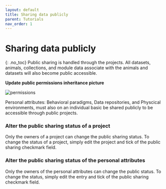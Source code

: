 ```yaml
---
layout: default
title: Sharing data publicly
parent: Tutorials
nav_order: 1
---
```

# Sharing data publicly
{: .no_toc}
Public sharing is handled through the projects. All datasets, animals, collections, and module data associate with the animals and datasets will also become public accessible. 

__Update public permissions inheritance picture__

![permissions](/assets/images/permission_v2.png)

Personal attributes: Behavioral paradigms, Data repositories, and Physcical environments, must also on an individual basic be shared publicly to be accessible through public projects.

### Alter the public sharing status of a project
Only the owners of a project can change the public sharing status. To change the status of a project, simply edit the project and tick of the public sharing checkmark field.

### Alter the public sharing status of the personal attributes
Only the owners of the personal attributes can change the public status. To change the status, simply edit the entry and tick of the public sharing checkmark field.
